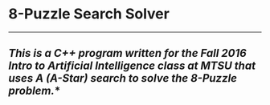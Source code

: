 # 8-Puzzle Search Solver
---
**This is a C++ program written for the Fall 2016 Intro to Artificial Intelligence class at MTSU that uses A* (A-Star) search to solve the 8-Puzzle problem.**
---

